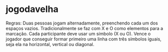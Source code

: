 # jogodavelha

Regras: Duas pessoas jogam alternadamente, preenchendo cada um dos espaços vazios. Tradicionalmente se faz com X e O como elementos para a marcação. Cada participante deve usar um símbolo (X ou O). Vence o jogador que conseguir formar primeiro uma linha com três símbolos iguais, seja ela na horizontal, vertical ou diagonal.
